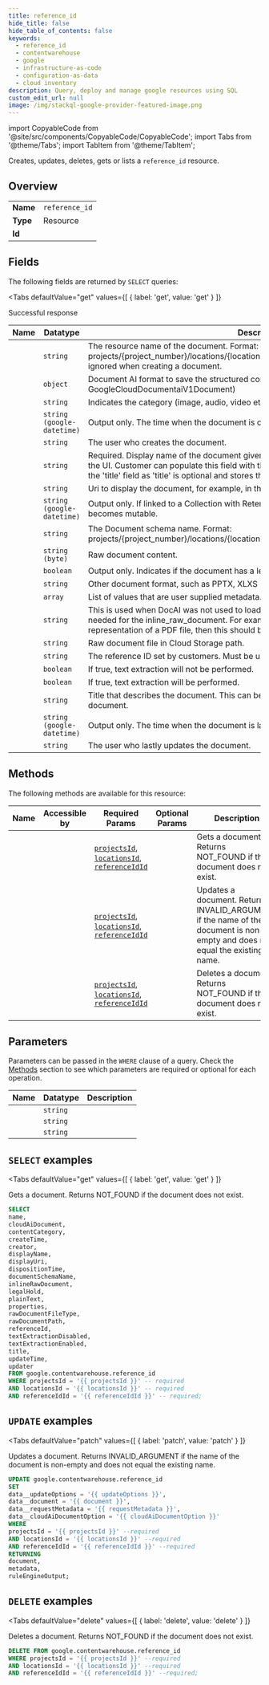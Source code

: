 ```yaml
--- 
title: reference_id
hide_title: false
hide_table_of_contents: false
keywords:
  - reference_id
  - contentwarehouse
  - google
  - infrastructure-as-code
  - configuration-as-data
  - cloud inventory
description: Query, deploy and manage google resources using SQL
custom_edit_url: null
image: /img/stackql-google-provider-featured-image.png
---
```


import CopyableCode from '@site/src/components/CopyableCode/CopyableCode';
import Tabs from '@theme/Tabs';
import TabItem from '@theme/TabItem';

Creates, updates, deletes, gets or lists a <code>reference_id</code> resource.

## Overview
<table><tbody>
<tr><td><b>Name</b></td><td><code>reference_id</code></td></tr>
<tr><td><b>Type</b></td><td>Resource</td></tr>
<tr><td><b>Id</b></td><td><CopyableCode code="google.contentwarehouse.reference_id" /></td></tr>
</tbody></table>

## Fields

The following fields are returned by `SELECT` queries:

<Tabs
    defaultValue="get"
    values={[
        { label: 'get', value: 'get' }
    ]}
>
<TabItem value="get">

Successful response

<table>
<thead>
    <tr>
    <th>Name</th>
    <th>Datatype</th>
    <th>Description</th>
    </tr>
</thead>
<tbody>
<tr>
    <td><CopyableCode code="name" /></td>
    <td><code>string</code></td>
    <td>The resource name of the document. Format: projects/&#123;project_number&#125;/locations/&#123;location&#125;/documents/&#123;document_id&#125;. The name is ignored when creating a document.</td>
</tr>
<tr>
    <td><CopyableCode code="cloudAiDocument" /></td>
    <td><code>object</code></td>
    <td>Document AI format to save the structured content, including OCR. (id: GoogleCloudDocumentaiV1Document)</td>
</tr>
<tr>
    <td><CopyableCode code="contentCategory" /></td>
    <td><code>string</code></td>
    <td>Indicates the category (image, audio, video etc.) of the original content.</td>
</tr>
<tr>
    <td><CopyableCode code="createTime" /></td>
    <td><code>string (google-datetime)</code></td>
    <td>Output only. The time when the document is created.</td>
</tr>
<tr>
    <td><CopyableCode code="creator" /></td>
    <td><code>string</code></td>
    <td>The user who creates the document.</td>
</tr>
<tr>
    <td><CopyableCode code="displayName" /></td>
    <td><code>string</code></td>
    <td>Required. Display name of the document given by the user. This name will be displayed in the UI. Customer can populate this field with the name of the document. This differs from the 'title' field as 'title' is optional and stores the top heading in the document.</td>
</tr>
<tr>
    <td><CopyableCode code="displayUri" /></td>
    <td><code>string</code></td>
    <td>Uri to display the document, for example, in the UI.</td>
</tr>
<tr>
    <td><CopyableCode code="dispositionTime" /></td>
    <td><code>string (google-datetime)</code></td>
    <td>Output only. If linked to a Collection with RetentionPolicy, the date when the document becomes mutable.</td>
</tr>
<tr>
    <td><CopyableCode code="documentSchemaName" /></td>
    <td><code>string</code></td>
    <td>The Document schema name. Format: projects/&#123;project_number&#125;/locations/&#123;location&#125;/documentSchemas/&#123;document_schema_id&#125;.</td>
</tr>
<tr>
    <td><CopyableCode code="inlineRawDocument" /></td>
    <td><code>string (byte)</code></td>
    <td>Raw document content.</td>
</tr>
<tr>
    <td><CopyableCode code="legalHold" /></td>
    <td><code>boolean</code></td>
    <td>Output only. Indicates if the document has a legal hold on it.</td>
</tr>
<tr>
    <td><CopyableCode code="plainText" /></td>
    <td><code>string</code></td>
    <td>Other document format, such as PPTX, XLXS</td>
</tr>
<tr>
    <td><CopyableCode code="properties" /></td>
    <td><code>array</code></td>
    <td>List of values that are user supplied metadata.</td>
</tr>
<tr>
    <td><CopyableCode code="rawDocumentFileType" /></td>
    <td><code>string</code></td>
    <td>This is used when DocAI was not used to load the document and parsing/ extracting is needed for the inline_raw_document. For example, if inline_raw_document is the byte representation of a PDF file, then this should be set to: RAW_DOCUMENT_FILE_TYPE_PDF.</td>
</tr>
<tr>
    <td><CopyableCode code="rawDocumentPath" /></td>
    <td><code>string</code></td>
    <td>Raw document file in Cloud Storage path.</td>
</tr>
<tr>
    <td><CopyableCode code="referenceId" /></td>
    <td><code>string</code></td>
    <td>The reference ID set by customers. Must be unique per project and location.</td>
</tr>
<tr>
    <td><CopyableCode code="textExtractionDisabled" /></td>
    <td><code>boolean</code></td>
    <td>If true, text extraction will not be performed.</td>
</tr>
<tr>
    <td><CopyableCode code="textExtractionEnabled" /></td>
    <td><code>boolean</code></td>
    <td>If true, text extraction will be performed.</td>
</tr>
<tr>
    <td><CopyableCode code="title" /></td>
    <td><code>string</code></td>
    <td>Title that describes the document. This can be the top heading or text that describes the document.</td>
</tr>
<tr>
    <td><CopyableCode code="updateTime" /></td>
    <td><code>string (google-datetime)</code></td>
    <td>Output only. The time when the document is last updated.</td>
</tr>
<tr>
    <td><CopyableCode code="updater" /></td>
    <td><code>string</code></td>
    <td>The user who lastly updates the document.</td>
</tr>
</tbody>
</table>
</TabItem>
</Tabs>

## Methods

The following methods are available for this resource:

<table>
<thead>
    <tr>
    <th>Name</th>
    <th>Accessible by</th>
    <th>Required Params</th>
    <th>Optional Params</th>
    <th>Description</th>
    </tr>
</thead>
<tbody>
<tr>
    <td><a href="#get"><CopyableCode code="get" /></a></td>
    <td><CopyableCode code="select" /></td>
    <td><a href="#parameter-projectsId"><code>projectsId</code></a>, <a href="#parameter-locationsId"><code>locationsId</code></a>, <a href="#parameter-referenceIdId"><code>referenceIdId</code></a></td>
    <td></td>
    <td>Gets a document. Returns NOT_FOUND if the document does not exist.</td>
</tr>
<tr>
    <td><a href="#patch"><CopyableCode code="patch" /></a></td>
    <td><CopyableCode code="update" /></td>
    <td><a href="#parameter-projectsId"><code>projectsId</code></a>, <a href="#parameter-locationsId"><code>locationsId</code></a>, <a href="#parameter-referenceIdId"><code>referenceIdId</code></a></td>
    <td></td>
    <td>Updates a document. Returns INVALID_ARGUMENT if the name of the document is non-empty and does not equal the existing name.</td>
</tr>
<tr>
    <td><a href="#delete"><CopyableCode code="delete" /></a></td>
    <td><CopyableCode code="delete" /></td>
    <td><a href="#parameter-projectsId"><code>projectsId</code></a>, <a href="#parameter-locationsId"><code>locationsId</code></a>, <a href="#parameter-referenceIdId"><code>referenceIdId</code></a></td>
    <td></td>
    <td>Deletes a document. Returns NOT_FOUND if the document does not exist.</td>
</tr>
</tbody>
</table>

## Parameters

Parameters can be passed in the `WHERE` clause of a query. Check the [Methods](#methods) section to see which parameters are required or optional for each operation.

<table>
<thead>
    <tr>
    <th>Name</th>
    <th>Datatype</th>
    <th>Description</th>
    </tr>
</thead>
<tbody>
<tr id="parameter-locationsId">
    <td><CopyableCode code="locationsId" /></td>
    <td><code>string</code></td>
    <td></td>
</tr>
<tr id="parameter-projectsId">
    <td><CopyableCode code="projectsId" /></td>
    <td><code>string</code></td>
    <td></td>
</tr>
<tr id="parameter-referenceIdId">
    <td><CopyableCode code="referenceIdId" /></td>
    <td><code>string</code></td>
    <td></td>
</tr>
</tbody>
</table>

## `SELECT` examples

<Tabs
    defaultValue="get"
    values={[
        { label: 'get', value: 'get' }
    ]}
>
<TabItem value="get">

Gets a document. Returns NOT_FOUND if the document does not exist.

```sql
SELECT
name,
cloudAiDocument,
contentCategory,
createTime,
creator,
displayName,
displayUri,
dispositionTime,
documentSchemaName,
inlineRawDocument,
legalHold,
plainText,
properties,
rawDocumentFileType,
rawDocumentPath,
referenceId,
textExtractionDisabled,
textExtractionEnabled,
title,
updateTime,
updater
FROM google.contentwarehouse.reference_id
WHERE projectsId = '{{ projectsId }}' -- required
AND locationsId = '{{ locationsId }}' -- required
AND referenceIdId = '{{ referenceIdId }}' -- required;
```
</TabItem>
</Tabs>


## `UPDATE` examples

<Tabs
    defaultValue="patch"
    values={[
        { label: 'patch', value: 'patch' }
    ]}
>
<TabItem value="patch">

Updates a document. Returns INVALID_ARGUMENT if the name of the document is non-empty and does not equal the existing name.

```sql
UPDATE google.contentwarehouse.reference_id
SET 
data__updateOptions = '{{ updateOptions }}',
data__document = '{{ document }}',
data__requestMetadata = '{{ requestMetadata }}',
data__cloudAiDocumentOption = '{{ cloudAiDocumentOption }}'
WHERE 
projectsId = '{{ projectsId }}' --required
AND locationsId = '{{ locationsId }}' --required
AND referenceIdId = '{{ referenceIdId }}' --required
RETURNING
document,
metadata,
ruleEngineOutput;
```
</TabItem>
</Tabs>


## `DELETE` examples

<Tabs
    defaultValue="delete"
    values={[
        { label: 'delete', value: 'delete' }
    ]}
>
<TabItem value="delete">

Deletes a document. Returns NOT_FOUND if the document does not exist.

```sql
DELETE FROM google.contentwarehouse.reference_id
WHERE projectsId = '{{ projectsId }}' --required
AND locationsId = '{{ locationsId }}' --required
AND referenceIdId = '{{ referenceIdId }}' --required;
```
</TabItem>
</Tabs>
